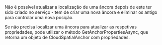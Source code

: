 Não é possível atualizar a localização de uma âncora depois de este ter sido criado no serviço - tem de criar uma nova âncora e eliminar os antigo para controlar uma nova posição.

Se não precisa localizar uma âncora para atualizar as respetivas propriedades, pode utilizar o método GetAnchorPropertiesAsync, que retorna um objeto de CloudSpatialAnchor com propriedades.

